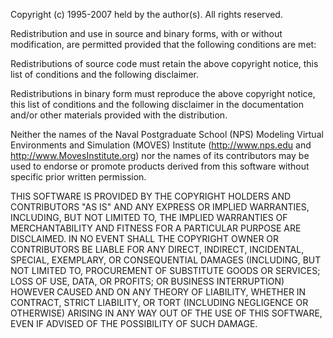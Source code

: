 Copyright (c) 1995-2007 held by the author(s).  All rights reserved.

Redistribution and use in source and binary forms, with or without
modification, are permitted provided that the following conditions
are met:

Redistributions of source code must retain the above copyright notice, this list of conditions and the following disclaimer.
      
Redistributions in binary form must reproduce the above copyright notice, this list of conditions and the following disclaimer in the documentation and/or other materials provided with the distribution.

Neither the names of the Naval Postgraduate School (NPS) Modeling Virtual Environments and Simulation (MOVES) Institute    (http://www.nps.edu and http://www.MovesInstitute.org) nor the names of its contributors may be used to endorse or promote products derived from this software without specific prior written permission.

THIS SOFTWARE IS PROVIDED BY THE COPYRIGHT HOLDERS AND CONTRIBUTORS
"AS IS" AND ANY EXPRESS OR IMPLIED WARRANTIES, INCLUDING, BUT NOT
LIMITED TO, THE IMPLIED WARRANTIES OF MERCHANTABILITY AND FITNESS
FOR A PARTICULAR PURPOSE ARE DISCLAIMED. IN NO EVENT SHALL THE
COPYRIGHT OWNER OR CONTRIBUTORS BE LIABLE FOR ANY DIRECT, INDIRECT,
INCIDENTAL, SPECIAL, EXEMPLARY, OR CONSEQUENTIAL DAMAGES (INCLUDING,
BUT NOT LIMITED TO, PROCUREMENT OF SUBSTITUTE GOODS OR SERVICES;
LOSS OF USE, DATA, OR PROFITS; OR BUSINESS INTERRUPTION) HOWEVER
CAUSED AND ON ANY THEORY OF LIABILITY, WHETHER IN CONTRACT, STRICT
LIABILITY, OR TORT (INCLUDING NEGLIGENCE OR OTHERWISE) ARISING IN
ANY WAY OUT OF THE USE OF THIS SOFTWARE, EVEN IF ADVISED OF THE
POSSIBILITY OF SUCH DAMAGE.
